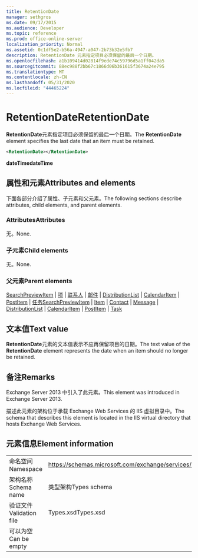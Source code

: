```yaml
---
title: RetentionDate
manager: sethgros
ms.date: 09/17/2015
ms.audience: Developer
ms.topic: reference
ms.prod: office-online-server
localization_priority: Normal
ms.assetid: 0c1df5e2-b56a-4947-a047-2b73b32e5fb7
description: RetentionDate 元素指定项目必须保留的最后一个日期。
ms.openlocfilehash: a1b109414d02814f9ede74c59796d5a1ff042da5
ms.sourcegitcommit: 88ec988f2bb67c1866d06b361615f3674a24e795
ms.translationtype: MT
ms.contentlocale: zh-CN
ms.lasthandoff: 05/31/2020
ms.locfileid: "44465224"
---
```

# <a name="retentiondate"></a><span data-ttu-id="f0d46-103">RetentionDate</span><span class="sxs-lookup"><span data-stu-id="f0d46-103">RetentionDate</span></span>

<span data-ttu-id="f0d46-104">**RetentionDate**元素指定项目必须保留的最后一个日期。</span><span class="sxs-lookup"><span data-stu-id="f0d46-104">The **RetentionDate** element specifies the last date that an item must be retained.</span></span> 
  
```XML
<RetentionDate></RetentionDate>
```

 <span data-ttu-id="f0d46-105">**dateTime**</span><span class="sxs-lookup"><span data-stu-id="f0d46-105">**dateTime**</span></span>
## <a name="attributes-and-elements"></a><span data-ttu-id="f0d46-106">属性和元素</span><span class="sxs-lookup"><span data-stu-id="f0d46-106">Attributes and elements</span></span>

<span data-ttu-id="f0d46-107">下面各部分介绍了属性、子元素和父元素。</span><span class="sxs-lookup"><span data-stu-id="f0d46-107">The following sections describe attributes, child elements, and parent elements.</span></span>
  
### <a name="attributes"></a><span data-ttu-id="f0d46-108">Attributes</span><span class="sxs-lookup"><span data-stu-id="f0d46-108">Attributes</span></span>

<span data-ttu-id="f0d46-109">无。</span><span class="sxs-lookup"><span data-stu-id="f0d46-109">None.</span></span>
  
### <a name="child-elements"></a><span data-ttu-id="f0d46-110">子元素</span><span class="sxs-lookup"><span data-stu-id="f0d46-110">Child elements</span></span>

<span data-ttu-id="f0d46-111">无。</span><span class="sxs-lookup"><span data-stu-id="f0d46-111">None.</span></span>
  
### <a name="parent-elements"></a><span data-ttu-id="f0d46-112">父元素</span><span class="sxs-lookup"><span data-stu-id="f0d46-112">Parent elements</span></span>

<span data-ttu-id="f0d46-113">[SearchPreviewItem](searchpreviewitem.md)  | [项](item.md)  | [联系人](contact.md)  | [邮件](message-ex15websvcsotherref.md)  | [DistributionList](distributionlist.md)  | [CalendarItem](calendaritem.md)  | [PostItem](postitem.md)  | [任务](task.md)</span><span class="sxs-lookup"><span data-stu-id="f0d46-113">[SearchPreviewItem](searchpreviewitem.md) | [Item](item.md) | [Contact](contact.md) | [Message](message-ex15websvcsotherref.md) | [DistributionList](distributionlist.md) | [CalendarItem](calendaritem.md) | [PostItem](postitem.md) | [Task](task.md)</span></span>
  
## <a name="text-value"></a><span data-ttu-id="f0d46-114">文本值</span><span class="sxs-lookup"><span data-stu-id="f0d46-114">Text value</span></span>

<span data-ttu-id="f0d46-115">**RetentionDate**元素的文本值表示不应再保留项目的日期。</span><span class="sxs-lookup"><span data-stu-id="f0d46-115">The text value of the **RetentionDate** element represents the date when an item should no longer be retained.</span></span> 
  
## <a name="remarks"></a><span data-ttu-id="f0d46-116">备注</span><span class="sxs-lookup"><span data-stu-id="f0d46-116">Remarks</span></span>

<span data-ttu-id="f0d46-117">Exchange Server 2013 中引入了此元素。</span><span class="sxs-lookup"><span data-stu-id="f0d46-117">This element was introduced in Exchange Server 2013.</span></span>
  
<span data-ttu-id="f0d46-118">描述此元素的架构位于承载 Exchange Web Services 的 IIS 虚拟目录中。</span><span class="sxs-lookup"><span data-stu-id="f0d46-118">The schema that describes this element is located in the IIS virtual directory that hosts Exchange Web Services.</span></span>
  
## <a name="element-information"></a><span data-ttu-id="f0d46-119">元素信息</span><span class="sxs-lookup"><span data-stu-id="f0d46-119">Element information</span></span>

|||
|:-----|:-----|
|<span data-ttu-id="f0d46-120">命名空间</span><span class="sxs-lookup"><span data-stu-id="f0d46-120">Namespace</span></span>  <br/> |https://schemas.microsoft.com/exchange/services/2006/types  <br/> |
|<span data-ttu-id="f0d46-121">架构名称</span><span class="sxs-lookup"><span data-stu-id="f0d46-121">Schema name</span></span>  <br/> |<span data-ttu-id="f0d46-122">类型架构</span><span class="sxs-lookup"><span data-stu-id="f0d46-122">Types schema</span></span>  <br/> |
|<span data-ttu-id="f0d46-123">验证文件</span><span class="sxs-lookup"><span data-stu-id="f0d46-123">Validation file</span></span>  <br/> |<span data-ttu-id="f0d46-124">Types.xsd</span><span class="sxs-lookup"><span data-stu-id="f0d46-124">Types.xsd</span></span>  <br/> |
|<span data-ttu-id="f0d46-125">可以为空</span><span class="sxs-lookup"><span data-stu-id="f0d46-125">Can be empty</span></span>  <br/> ||
   

